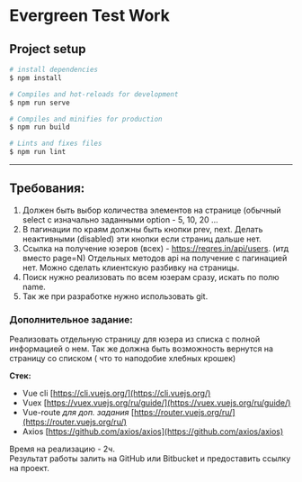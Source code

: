 # Evergreen Test Work

## Project setup

```bash
# install dependencies
$ npm install

# Compiles and hot-reloads for development
$ npm run serve

# Compiles and minifies for production
$ npm run build

# Lints and fixes files
$ npm run lint
```

---

## Требования:

1. Должен быть выбор количества элементов на странице
   (обычный select с изначально заданными option - 5, 10, 20 …
2. В пагинации по краям должны быть кнопки prev, next. Делать неактивными (disabled)
   эти кнопки если страниц дальше нет.
3. Ссылка на получение юзеров (всех) - https://reqres.in/api/users.
   (итд вместо page=N) Отдельных методов api на получение с пагинацией нет.
   Можно сделать клиентскую разбивку на страницы.
4. Поиск нужно реализовать по всем юзерам сразу, искать по полю name.
5. Так же при разработке нужно использовать git.

### Дополнительное задание:

Реализовать отдельную страницу для юзера из списка с полной информацией о нем.
Так же должна быть возможность вернутся на страницу со списком
( что то наподобие хлебных крошек)

**Стек:**

- Vue cli [https://cli.vuejs.org/](https://cli.vuejs.org/)
- Vuex [https://vuex.vuejs.org/ru/guide/](https://vuex.vuejs.org/ru/guide/)
- Vue-route _для доп. задания_ [https://router.vuejs.org/ru/](https://router.vuejs.org/ru/)
- Axios [https://github.com/axios/axios](https://github.com/axios/axios)

Время на реализацию - 2ч.
<br>
Результат работы залить на GitHub или Bitbucket и предоставить ссылку на проект.
